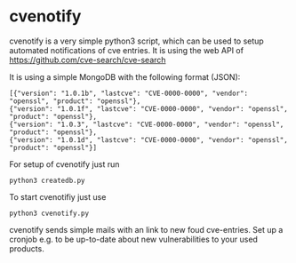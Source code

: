 # cvenotify

cvenotify is a very simple python3 script, which can be used to setup automated notifications of cve entries.
It is using the web API of https://github.com/cve-search/cve-search

It is using a simple MongoDB with the following format (JSON):

```
[{"version": "1.0.1b", "lastcve": "CVE-0000-0000", "vendor": "openssl", "product": "openssl"},
{"version": "1.0.1f", "lastcve": "CVE-0000-0000", "vendor": "openssl", "product": "openssl"},
{"version": "1.0.3", "lastcve": "CVE-0000-0000", "vendor": "openssl", "product": "openssl"},
{"version": "1.0.1d", "lastcve": "CVE-0000-0000", "vendor": "openssl", "product": "openssl"}]
```
For setup of cvenotify just run
```
python3 createdb.py
```

To start cvenotifiy just use
```
python3 cvenotify.py
```

cvenotify sends simple mails with an link to new foud cve-entries. Set up a cronjob e.g. to be up-to-date about new 
vulnerabilities to your used products.
